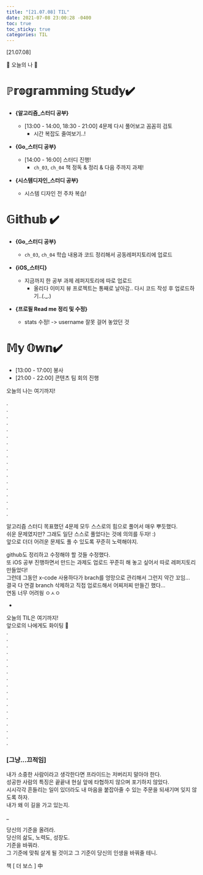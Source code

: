 ```yaml
---
title: "[21.07.08] TIL"
date: 2021-07-08 23:00:28 -0400
toc: true
toc_sticky: true
categories: TIL
---
```


[21.07.08]

🙌 오늘의 나 🙌

# ℙ𝕣𝕠𝕘𝕣𝕒𝕞𝕞𝕚𝕟𝕘 𝕊𝕥𝕦𝕕𝕪✔️   
- **{알고리즘_스터디 공부}**
    * [13:00 - 14:00, 18:30 - 21:00] 4문제 다시 풀어보고 꼼꼼히 검토
        - 시간 복잡도 줄여보기..!

        
- **{Go_스터디 공부}**

	* [14:00 - 16:00] 스터디 진행!
		- `ch_03`, `ch_04` 책 정독 & 정리 & 다음 주까지 과제! 

- **{시스템디자인_스터디 공부}**

	* 시스템 디자인 전 주차 복습!


# 𝔾𝕚𝕥𝕙𝕦𝕓 ✔️
- **{Go_스터디 공부}**

	* `ch_03`, `ch_04` 학습 내용과 코드 정리해서 공동레퍼지토리에 업로드

- **{iOS_스터디}**

	* 지금까지 한 공부 과제 레퍼지토리에 따로 업로드
		- 올리다 이미지 뷰 프로젝트는 통째로 날아감.. 다시 코드 작성 후 업로드하기..(._.)

- **{프로필 Read me 정리 및 수정}**

	* stats 수정! -> username 잘못 걸어 놓았던 것

# 𝕄𝕪 𝕆𝕨𝕟✔️
- [13:00 - 17:00] 봉사 
- [21:00 - 22:00] 콘텐츠 팀 회의 진행
 




오늘의 나는 여기까지! 
    
.     
.      
.      
.    
.     
.      
.       
.        
.      
.      
.       
.      
.      
.      
.      
.      
.      
.    

알고리즘 스터디 목표했던 4문제 모두 스스로의 힘으로 풀어서 매우 뿌듯했다.     
쉬운 문제였지만? 그래도 일단 스스로 풀었다는 것에 의의를 두자! :)     
앞으로 더더 어려운 문제도 풀 수 있도록 꾸준히 노력해야지.       

github도 정리하고 수정해야 할 것들 수정했다.     
또 iOS 공부 진행하면서 만드는 과제도 업로드 꾸준히 해 놓고 싶어서 따로 레퍼지토리 만들었다!     
그런데  그동안 x-code 사용하다가 brach를 엉망으로 관리해서 그런지 약간 꼬임...    
결국 다 연결 branch 삭제하고 직접 업로드해서 어찌저찌 만들긴 했다...   
연동 너무 어려웡 ㅇㅅㅇ        

-
    

오늘의 TIL은 여기까지!       
앞으로의 나에게도 화이팅 🌸    
.     
.      
.      
.    
.     
.      
.       
.        
.      
.      
.       
.      
.      
.      
.      
.      
.      
.    


### **[그냥...끄적임]**

내가 소중한 사람이라고 생각한다면 프라이드는 저버리지 말아야 한다.   
성공한 사람의 특징은 끝끝내 현실 앞에 타협하지 않으며 포기하지 않았다.    
시시각각 흔들리는 일이 있더라도 내 마음을 붙잡아줄 수 있는 주문을 되새기며 잊지 않도록 하자.    
내가 왜 이 길을 가고 있는지.     

_
      
당신의 기준을 올려라.   
당신의 삶도, 노력도, 성장도.     
기준을 바꿔라.    
그 기준에 맞춰 살게 될 것이고 그 기준이 당신의 인생을 바꿔줄 테니.  

책 [ 더 보스 ] 中
